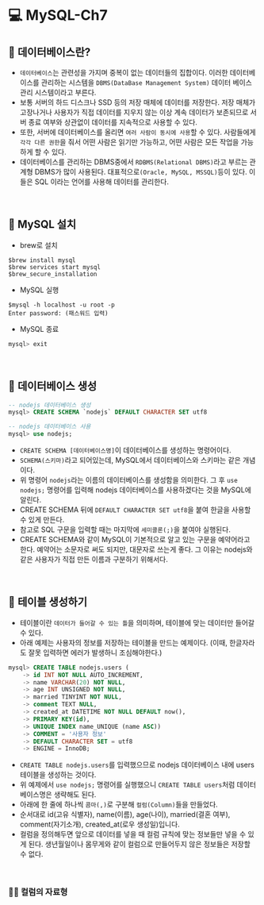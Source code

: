 # 💻 MySQL-Ch7

## 📄 데이터베이스란?

- `데이터베이스`는 관련성을 가지며 중복이 없는 데이터들의 집합이다. 이러한 데이터베이스를 관리하는 시스템을 `DBMS(DataBase Management System)` 데이터 베이스 관리 시스템이라고 부른다.
- 보통 서버의 하드 디스크나 SSD 등의 저장 매체에 데이터를 저장한다. 저장 매체가 고장나거나 사용자가 직접 데이터를 지우지 않는 이상 계속 데이터가 보존되므로 서버 종료 여부와 상관없이 데이터를 지속적으로 사용할 수 있다.
- 또한, 서버에 데이터베이스를 올리면 `여러 사람이 동시에 사용`할 수 있다. 사람들에게 `각각 다른 권한`을 줘서 어떤 사람은 읽기만 가능하고, 어떤 사람은 모든 작업을 가능하게 할 수 있다.
- 데이터베이스를 관리하는 DBMS중에서 `RDBMS(Relational DBMS)`라고 부르는 관계형 DBMS가 많이 사용된다. 대표적으로`(Oracle, MySQL, MSSQL)`등이 있다. 이들은 SQL 이라는 언어를 사용해 데이터를 관리한다.

<br />

## 📄 MySQL 설치

- brew로 설치

```
$brew install mysql
$brew services start mysql
$brew_secure_installation
```

- MySQL 실행

```
$mysql -h localhost -u root -p
Enter password: (패스워드 입력)
```

- MySQL 종료

```sql
mysql> exit
```

<br />

## 📄 데이터베이스 생성

```sql
-- nodejs 데이터베이스 생성
mysql> CREATE SCHEMA `nodejs` DEFAULT CHARACTER SET utf8

-- nodejs 데이터베이스 사용
mysql> use nodejs;
```

- `CREATE SCHEMA [데이터베이스명]`이 데이터베이스를 생성하는 명령어이다.
- `SCHEMA(스키마)`라고 되어있는데, MySQL에서 데이터베이스와 스키마는 같은 개념이다.
- 위 명령어 `nodejs`라는 이름의 데이터베이스를 생성함을 의미한다. 그 후 `use nodejs;` 명령어를 입력해 nodejs 데이터베이스를 사용하겠다는 것을 MySQL에 알린다.
- CREATE SCHEMA 뒤에 `DEFAULT CHARACTER SET utf8`을 붙여 한글을 사용할 수 있게 만든다.
- 참고로 SQL 구문을 입력할 때는 마지막에 `세미콜론(;)`을 붙여야 실행된다.
- CREATE SCHEMA와 같이 MySQL이 기본적으로 알고 있는 구문을 예약어라고 한다. 예약어는 소문자로 써도 되지만, 대문자로 쓰는게 좋다. 그 이유는 nodejs와 같은 사용자가 직접 만든 이름과 구분하기 위해서다.

<br />

## 📄 테이블 생성하기

- 테이블이란 `데이터가 들어갈 수 있는 틀`을 의미하며, 테이블에 맞는 데이터만 들어갈 수 있다.
- 아래 예제는 사용자의 정보를 저장하는 테이블을 만드는 예제이다. (이때, 한글자라도 잘못 입력하면 에러가 발생하니 조심해야한다.)

```sql
mysql> CREATE TABLE nodejs.users (
    -> id INT NOT NULL AUTO_INCREMENT,
    -> name VARCHAR(20) NOT NULL,
    -> age INT UNSIGNED NOT NULL,
    -> married TINYINT NOT NULL,
    -> comment TEXT NULL,
    -> created_at DATETIME NOT NULL DEFAULT now(),
    -> PRIMARY KEY(id),
    -> UNIQUE INDEX name_UNIQUE (name ASC))
    -> COMMENT = '사용자 정보'
    -> DEFAULT CHARACTER SET = utf8
    -> ENGINE = InnoDB;
```

- `CREATE TABLE nodejs.users`를 입력했으므로 nodejs 데이터베이스 내에 users 테이블을 생성하는 것이다.
- 위 예제에서 `use nodejs;` 명령어를 실행했으니 `CREATE TABLE users`처럼 데이터베이스명은 생략해도 된다.
- 아래에 한 줄에 하나씩 `콤마(,)`로 구분해 `컬럼(Column)`들을 만들었다.
- 순서대로 id(고유 식별자), name(이름), age(나이), married(결혼 여부), comment(자기소개), created_at(로우 생성일)입니다.
- 컬럼을 정의해두면 앞으로 데이터를 넣을 때 컬럼 규칙에 맞는 정보들만 넣을 수 있게 된다. 생년월일이나 몸무게와 같이 컬럼으로 만들어두지 않은 정보들은 저장할 수 없다.

<br />

### 🏃‍♂️ 컬럼의 자료형

<br />
